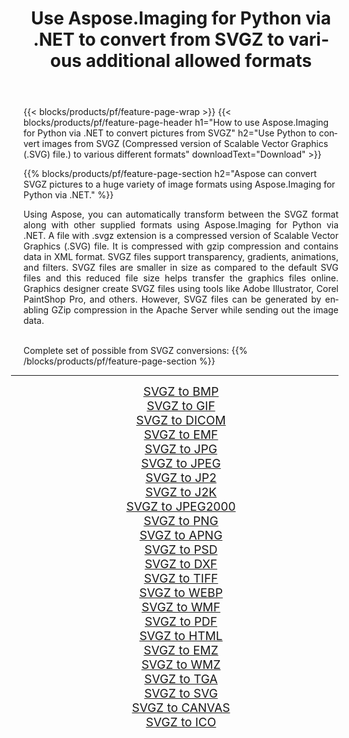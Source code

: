 ﻿---
title: Use Aspose.Imaging for Python via .NET to convert from SVGZ to various additional allowed formats 
weight: 3920
url: /python-net/conversion/from/svgz 
lang: en
langdirlevel: 2
locales: zh-hans,ja,it,ru,de,es,fr,nl,id,lt,pl,pt,vi,tr,ko,zh-hant,ar,hi,th,sv,cs,uk,he
description: You can quickly transform from SVGZ(Compressed version of Scalable Vector Graphics (.SVG) file.) into various formats using Aspose.Imaging for Python via .NET.
---

{{< blocks/products/pf/feature-page-wrap >}}
{{< blocks/products/pf/feature-page-header h1="How to use Aspose.Imaging for Python via .NET to convert pictures from SVGZ" h2="Use Python to convert images from SVGZ (Compressed version of Scalable Vector Graphics (.SVG) file.) to various different formats" downloadText="Download" >}}


{{% blocks/products/pf/feature-page-section  h2="Aspose can convert SVGZ pictures to a huge variety of image formats using Aspose.Imaging for Python via .NET." %}}
<p align=justify>Using Aspose, you can automatically transform between the SVGZ format along with other supplied formats using Aspose.Imaging for Python via .NET. A file with .svgz extension is a compressed version of Scalable Vector Graphics (.SVG) file. It is compressed with gzip compression and contains data in XML format. SVGZ files support transparency, gradients, animations, and filters. SVGZ files are smaller in size as compared to the default SVG files and this reduced file size helps transfer the graphics files online. Graphics designer create SVGZ files using tools like Adobe Illustrator, Corel PaintShop Pro, and others. However, SVGZ files can be generated by enabling GZip compression in the Apache Server while sending out the image data.</p>
<br/>
Complete set of possible from SVGZ conversions:
{{% /blocks/products/pf/feature-page-section %}}
<div class="container-fluid productfamilypage bg-gray">
    <div class="convertypes bg-gray agp-content section">
        <div class="container">
		<hr style="margin-left:-20px;"/>
		<div class="row other-converters" style="gap: 10px;font-size: 19px;text-align:center;">
		    <div class='col-md-2 other-converter remove-lp remove-rp'><a href="/imaging/python-net/conversion/svgz-to-bmp" style="padding:15px;">SVGZ to BMP</a></div><div class='col-md-2 other-converter remove-lp remove-rp'><a href="/imaging/python-net/conversion/svgz-to-gif" style="padding:15px;">SVGZ to GIF</a></div><div class='col-md-2 other-converter remove-lp remove-rp'><a href="/imaging/python-net/conversion/svgz-to-dicom" style="padding:15px;">SVGZ to DICOM</a></div><div class='col-md-2 other-converter remove-lp remove-rp'><a href="/imaging/python-net/conversion/svgz-to-emf" style="padding:15px;">SVGZ to EMF</a></div><div class='col-md-2 other-converter remove-lp remove-rp'><a href="/imaging/python-net/conversion/svgz-to-jpg" style="padding:15px;">SVGZ to JPG</a></div><div class='col-md-2 other-converter remove-lp remove-rp'><a href="/imaging/python-net/conversion/svgz-to-jpeg" style="padding:15px;">SVGZ to JPEG</a></div><div class='col-md-2 other-converter remove-lp remove-rp'><a href="/imaging/python-net/conversion/svgz-to-jp2" style="padding:15px;">SVGZ to JP2</a></div><div class='col-md-2 other-converter remove-lp remove-rp'><a href="/imaging/python-net/conversion/svgz-to-j2k" style="padding:15px;">SVGZ to J2K</a></div><div class='col-md-2 other-converter remove-lp remove-rp'><a href="/imaging/python-net/conversion/svgz-to-jpeg2000" style="padding:15px;">SVGZ to JPEG2000</a></div><div class='col-md-2 other-converter remove-lp remove-rp'><a href="/imaging/python-net/conversion/svgz-to-png" style="padding:15px;">SVGZ to PNG</a></div><div class='col-md-2 other-converter remove-lp remove-rp'><a href="/imaging/python-net/conversion/svgz-to-apng" style="padding:15px;">SVGZ to APNG</a></div><div class='col-md-2 other-converter remove-lp remove-rp'><a href="/imaging/python-net/conversion/svgz-to-psd" style="padding:15px;">SVGZ to PSD</a></div><div class='col-md-2 other-converter remove-lp remove-rp'><a href="/imaging/python-net/conversion/svgz-to-dxf" style="padding:15px;">SVGZ to DXF</a></div><div class='col-md-2 other-converter remove-lp remove-rp'><a href="/imaging/python-net/conversion/svgz-to-tiff" style="padding:15px;">SVGZ to TIFF</a></div><div class='col-md-2 other-converter remove-lp remove-rp'><a href="/imaging/python-net/conversion/svgz-to-webp" style="padding:15px;">SVGZ to WEBP</a></div><div class='col-md-2 other-converter remove-lp remove-rp'><a href="/imaging/python-net/conversion/svgz-to-wmf" style="padding:15px;">SVGZ to WMF</a></div><div class='col-md-2 other-converter remove-lp remove-rp'><a href="/imaging/python-net/conversion/svgz-to-pdf" style="padding:15px;">SVGZ to PDF</a></div><div class='col-md-2 other-converter remove-lp remove-rp'><a href="/imaging/python-net/conversion/svgz-to-html" style="padding:15px;">SVGZ to HTML</a></div><div class='col-md-2 other-converter remove-lp remove-rp'><a href="/imaging/python-net/conversion/svgz-to-emz" style="padding:15px;">SVGZ to EMZ</a></div><div class='col-md-2 other-converter remove-lp remove-rp'><a href="/imaging/python-net/conversion/svgz-to-wmz" style="padding:15px;">SVGZ to WMZ</a></div><div class='col-md-2 other-converter remove-lp remove-rp'><a href="/imaging/python-net/conversion/svgz-to-tga" style="padding:15px;">SVGZ to TGA</a></div><div class='col-md-2 other-converter remove-lp remove-rp'><a href="/imaging/python-net/conversion/svgz-to-svg" style="padding:15px;">SVGZ to SVG</a></div><div class='col-md-2 other-converter remove-lp remove-rp'><a href="/imaging/python-net/conversion/svgz-to-canvas" style="padding:15px;">SVGZ to CANVAS</a></div><div class='col-md-2 other-converter remove-lp remove-rp'><a href="/imaging/python-net/conversion/svgz-to-ico" style="padding:15px;">SVGZ to ICO</a></div>
                </div>
        </div>
    </div>
</div>
<br/>

